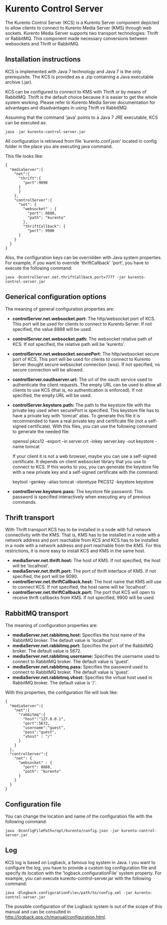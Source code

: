 Kurento Control Server
======================

The Kurento Control Server (KCS) is a Kurento Server component depicted to allow
clients to connect to Kurento Media Server (KMS) through web sockets.
Kurento Media Server supports two transport technologies: Thrift or RabbitMQ.
This component made necessary conversions between websockets and Thrift or
RabbitMQ.

Installation instructions
-------------------------

KCS is implemented with Java 7 technology and Java 7 is the only
prerequisite. The KCS is provided as a .zip containing a Java executable archive
(.jar).

KCS can be configured to connect to KMS with Thrift or
by means of RabbitMQ. Thrift is the default choice because it is easier to get
the whole system working. Please refer to Kurento Media Server documentation
for advantages and disadvantages in using Thrift vs RabbitMQ.

Assuming that the command 'java' points to a Java 7 JRE executable, KCS
can be executed as:

    java -jar kurento-control-server.jar

All configuration is retrieved from file 'kurento.conf.json' located in config
folder in the place you are executing java command.

This file looks like:

    {
      "mediaServer":{
        "net":{
          "thrift":{
            "port":9090
          }
	      }
	    },
	    "controlServer":{
	      "net": {
	        "websocket" : {
	          "port": 8888,
	          "path": "kurento"
	        },
	        "thriftCallback": {
	          "port": 9900
          }
        }
      }
    }

Also, the configuration keys can be overridden with Java system properties. For
example, if you want to override 'thriftCallback' 'port', you have to execute
the following command:

    java -DcontrolServer.net.thriftCallback.port=7777 -jar kurento-control-server.jar

Generical configuration options
-------------------------------

The meaning of general configuration properties are:

* **controlServer.net.websocket.port:** The http/websocket port of KCS. This port
  will be used for clients to connect to Kurento Server. If not specified, the
  value 8888 will be used.
* **controlServer.net.websocket.path:** The websocket relative path of KCS. If not
  specified, the relative path will be 'kurento'.
* **controlServer.net.websocket.securePort:** The http/websocket secure port of KCS.
  This port will be used for clients to connect to Kurento Server thought secure
  websocket connection (wss). If not specified, no secure connection will be
  allowed.
* **controlServer.oauthserver.url:** The url of the oauth service used to
  authenticate the client requests. The empty URL can be used to allow all
  clients to use KCS (that is, no authentication is enforced). If not specified,
  the empty URL will be used.
* **controlServer.keystore.path:** The path to the keystore file with the private
  key used when securePort is specified. This keystore file has to have a private
  key with
  'tomcat' alias. To generate this file it is recommended to have a real private
  key and certificate file (not a self-signed certificate). With this files,
  you can use the following command to generate the needed file:

     openssl pkcs12 -export -in server.crt -inkey server.key -out keystore -name tomcat

  If your client it is not a web browser, maybe you can use a self-signed
  certificate. It depends on client websocket library that you use to connect to
  KCS. If this works to you, you can generate the keystore file with a
  new private key and a self-signed certificate with the command:

    keytool -genkey -alias tomcat -storetype PKCS12 -keystore keystore

* **controlServer.keystore.pass:** The keystore file password. This password is
  specified interactively when executing any of previous commands.


Thrift transport
----------------

With Thrift transport KCS has to be installed in a node with full network
connectivity with the KMS. That is, KMS
has to be installed in a node with a network address and port reachable from
KCS and KCS has to be installed in a node with a network address and
port reachable from the KMS. For this restrictions, it is more
easy to install KCS and KMS in the same host.

* **mediaServer.net.thrift.host:** The host of KMS. If not specified, the host will
  be 'localhost'.
* **mediaServer.net.thrift.port:** The port of thrift interface of KMS. If not
  specified, the port will be 9090.
* **controlServer.net.thriftCallback.host:** The host name that KMS will use
  to connect KCS. If not specified, the host name will be 'localhost'.
* **controlServer.net.thriftCallback.port:** The port that KCS will open to receive
  thrift callbacks from KMS. If not specified, 9900 will be used.

RabbitMQ transport
------------------

The meaning of configuration properties are:

* **mediaServer.net.rabbitmq.host:** Specifies the host name of the RabbitMQ broker.
  The default value is 'localhost'.
* **mediaServer.net.rabbitmq.port:** Specifies the port of the RabbitMQ broker.
  The default value is 5672.
* **mediaServer.net.rabbitmq.username:** Specifies the username used to connect to
  RabbitMQ broker. The default value is 'guest'.
* **mediaServer.net.rabbitmq.pass:** Specifies the password used to connect to
  RabbitMQ broker. The default value is 'guest'.
* **mediaServer.net.rabbitmq.vhost:** Specifies the virtual host used in RabbitMQ
  broker. The default value is '/'.

With this properties, the configuration file will look like:

    {
      "mediaServer":{
        "net":{
          "rabbitmq":{
            "host":"127.0.0.1",
            "port":5672,
            "username":"guest",
            "pass":"guest",
            "vhost" : "/"
          }
        }
      },
      "controlServer":{
        "net": {
          "websocket" : {
            "port": 8888,
            "path": "kurento"
          }
        }
      }
    }


Configuration file
------------------

You can change the location and name of the configuration file with the
following command:

    java -DconfigFilePath=/opt/kurento/config.json -jar kurento-control-server.jar

Log
---

KCS log is based on Logback, a famous log system in Java. I you want to
configure the log, you have to provide a custom log configuration file and
specify its location with the 'logback.configurationFile' system property. For
example, you can execute kurento-control-server.jar with the following command:

    java -Dlogback.configurationFile=/path/to/config.xml -jar kurento-control-server.jar

The possible configuration of the Logback system is out of the scope of this
manual and can be consulted in http://logback.qos.ch/manual/configuration.html.
